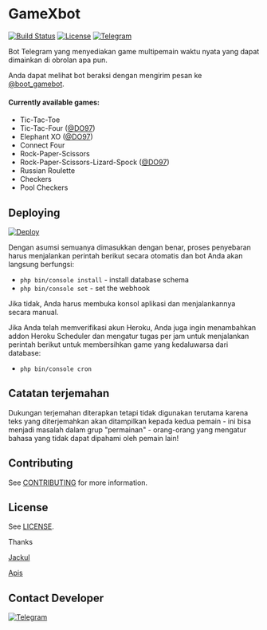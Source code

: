 # GameXbot 
[![Build Status](https://travis-ci.org/jacklul/inlinegamesbot.svg?branch=master)](https://travis-ci.org/jacklul/inlinegamesbot) [![License](https://img.shields.io/github/license/jacklul/inlinegamesbot.svg)](https://github.com/jacklul/inlinegamesbot/blob/master/LICENSE) [![Telegram](https://img.shields.io/badge/Telegram-%40boot_gamebot-blue.svg)](https://telegram.me/boot_gamebot)

Bot Telegram yang menyediakan game multipemain waktu nyata yang dapat dimainkan di obrolan apa pun.

Anda dapat melihat bot beraksi dengan mengirim pesan ke [@boot_gamebot](https://telegram.me/boot_gamebot).

#### Currently available games:

- Tic-Tac-Toe
- Tic-Tac-Four ([@DO97](https://github.com/DO97))
- Elephant XO ([@DO97](https://github.com/DO97))
- Connect Four
- Rock-Paper-Scissors
- Rock-Paper-Scissors-Lizard-Spock ([@DO97](https://github.com/DO97))
- Russian Roulette
- Checkers
- Pool Checkers

## Deploying

[![Deploy](https://www.herokucdn.com/deploy/button.svg)](https://heroku.com/deploy?template=https://github.com/fjgaming212/GameXbot)

Dengan asumsi semuanya dimasukkan dengan benar, proses penyebaran harus menjalankan perintah berikut secara otomatis dan bot Anda akan langsung berfungsi:
- `php bin/console install` - install database schema
- `php bin/console set` - set the webhook

Jika tidak, Anda harus membuka konsol aplikasi dan menjalankannya secara manual.

Jika Anda telah memverifikasi akun Heroku, Anda juga ingin menambahkan addon Heroku Scheduler dan mengatur tugas per jam untuk menjalankan perintah berikut untuk membersihkan game yang kedaluwarsa dari database:
- `php bin/console cron`

## Catatan terjemahan

Dukungan terjemahan diterapkan tetapi tidak digunakan terutama karena teks yang diterjemahkan akan ditampilkan kepada kedua pemain - ini bisa menjadi masalah dalam grup "permainan" - orang-orang yang mengatur bahasa yang tidak dapat dipahami oleh pemain lain!

## Contributing

See [CONTRIBUTING](CONTRIBUTING.md) for more information.

## License

See [LICENSE](LICENSE).

Thanks 

[Jackul](https://github.com/jacklul)

[Apis](https://github.com/apisuserbot)

## Contact Developer

[![Telegram](https://img.shields.io/badge/Telegram-%40Rizzz-blue.svg)](https://telegram.me/FJ_GAMING)
